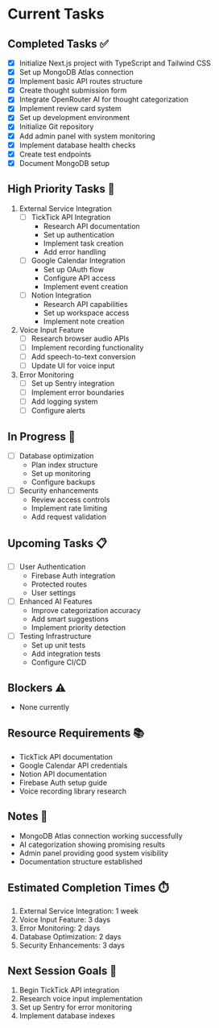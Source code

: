 # Current Tasks

## Completed Tasks ✅
- [x] Initialize Next.js project with TypeScript and Tailwind CSS
- [x] Set up MongoDB Atlas connection
- [x] Implement basic API routes structure
- [x] Create thought submission form
- [x] Integrate OpenRouter AI for thought categorization
- [x] Implement review card system
- [x] Set up development environment
- [x] Initialize Git repository
- [x] Add admin panel with system monitoring
- [x] Implement database health checks
- [x] Create test endpoints
- [x] Document MongoDB setup

## High Priority Tasks 🚀
1. External Service Integration
   - [ ] TickTick API Integration
     * Research API documentation
     * Set up authentication
     * Implement task creation
     * Add error handling
   - [ ] Google Calendar Integration
     * Set up OAuth flow
     * Configure API access
     * Implement event creation
   - [ ] Notion Integration
     * Research API capabilities
     * Set up workspace access
     * Implement note creation

2. Voice Input Feature
   - [ ] Research browser audio APIs
   - [ ] Implement recording functionality
   - [ ] Add speech-to-text conversion
   - [ ] Update UI for voice input

3. Error Monitoring
   - [ ] Set up Sentry integration
   - [ ] Implement error boundaries
   - [ ] Add logging system
   - [ ] Configure alerts

## In Progress 🔄
- [ ] Database optimization
  * Plan index structure
  * Set up monitoring
  * Configure backups
- [ ] Security enhancements
  * Review access controls
  * Implement rate limiting
  * Add request validation

## Upcoming Tasks 📋
- [ ] User Authentication
  * Firebase Auth integration
  * Protected routes
  * User settings
- [ ] Enhanced AI Features
  * Improve categorization accuracy
  * Add smart suggestions
  * Implement priority detection
- [ ] Testing Infrastructure
  * Set up unit tests
  * Add integration tests
  * Configure CI/CD

## Blockers ⚠️
- None currently

## Resource Requirements 📚
- TickTick API documentation
- Google Calendar API credentials
- Notion API documentation
- Firebase Auth setup guide
- Voice recording library research

## Notes 📝
- MongoDB Atlas connection working successfully
- AI categorization showing promising results
- Admin panel providing good system visibility
- Documentation structure established

## Estimated Completion Times ⏱️
1. External Service Integration: 1 week
2. Voice Input Feature: 3 days
3. Error Monitoring: 2 days
4. Database Optimization: 2 days
5. Security Enhancements: 3 days

## Next Session Goals 🎯
1. Begin TickTick API integration
2. Research voice input implementation
3. Set up Sentry for error monitoring
4. Implement database indexes
